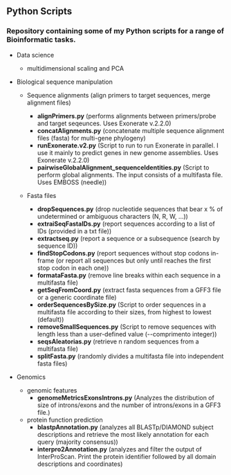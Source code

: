 ## Python Scripts

### Repository containing some of my Python scripts for a range of Bioinformatic tasks.

  - Data science
      - multidimensional scaling and PCA
      
  - Biological sequence manipulation
  
      - Sequence alignments (align primers to target sequences, merge alignment files)
        * __alignPrimers.py__ (performs alignments between primers/probe and target seqeunces. Uses Exonerate v.2.2.0)
        * __concatAlignments.py__ (concatenate multiple sequence alignment files (fasta) for multi-gene phylogeny)
        * __runExonerate.v2.py__ (Script to run to run Exonerate in parallel. I use it mainly to predict genes in new genome assemblies. Uses Exonerate v.2.2.0)
        * __pairwiseGlobalAlignment_sequenceIdentities.py__ (Script to perform global alignments. The input consists of a multifasta file. Uses EMBOSS (needle))
        
      - Fasta files
        * __dropSequences.py__ (drop nucleotide sequences that bear x % of undetermined or ambiguous characters (N, R, W, ...))
        * __extraiSeqFastaIDs.py__ (report sequences according to a list of IDs (provided in a txt file))
        * __extractseq.py__ (report a sequence or a subsequence (search by sequence ID))
        * __findStopCodons.py__ (report sequences without stop codons in-frame (or report all sequences but only until reaches the first stop codon in each one))
        * __formataFasta.py__ (remove line breaks within each sequence in a multifasta file)
        * __getSeqFromCoord.py__ (extract fasta sequences from a GFF3 file or a generic coordinate file)
        * __orderSequencesBySize.py__ (Script to order sequences in a multifasta file according to their sizes, from highest to lowest (default))
        * __removeSmallSequences.py__ (Script to remove sequences with length less than a user-defined value (--comprimento integer))
        * __seqsAleatorias.py__ (retrieve n random sequences from a multifasta file)
        * __splitFasta.py__ (randomly divides a multifasta file into independent fasta files)
        
  - Genomics
      - genomic features
        * __genomeMetricsExonsIntrons.py__ (Analyzes the distribution of size of introns/exons and the number of introns/exons in a GFF3 file.)
      - protein function prediction
        * __blastpAnnotation.py__ (analyzes all BLASTp/DIAMOND subject descriptions and retrieve the most likely annotation for each query (majority consensus))
        * __interpro2Annotation.py__ (analyzes and filter the output of InterProScan. Print the protein identifier followed by all domain descriptions and coordinates)
